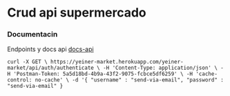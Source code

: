 # Crud api supermercado 

### Documentacin 

Endpoints y docs api [docs-api](https://yeiner-market.herokuapp.com/yeiner-market/api/swagger-ui.html)

``
curl -X GET \
https://yeiner-market.herokuapp.com/yeiner-market/api/auth/authenticate \
-H 'Content-Type: application/json' \
-H 'Postman-Token: 5a5d18bd-4b9a-43f2-9075-fcbce5df6259' \
-H 'cache-control: no-cache' \
-d '{
"username" : "send-via-email",
"password" : "send-via-email"
}
``